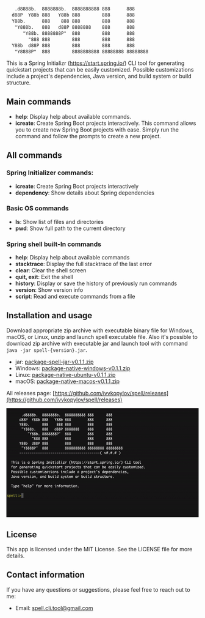 
       .d8888b.  8888888b.  8888888888 888      888
      d88P  Y88b 888   Y88b 888        888      888
      Y88b.      888    888 888        888      888
       "Y888b.   888   d88P 8888888    888      888
          "Y88b. 8888888P"  888        888      888
            "888 888        888        888      888
      Y88b  d88P 888        888        888      888
       "Y8888P"  888        8888888888 88888888 88888888

This is a Spring Initializr (https://start.spring.io/) CLI tool for generating quickstart projects 
that can be easily customized.
Possible customizations include a project's dependencies, Java version, and build system or
build structure.

## Main commands
- **help**: Display help about available commands.
- **icreate**: Create Spring Boot projects interactively. This command allows you to 
create new Spring Boot projects with ease. Simply run the command and follow the prompts to create a new project.

## All commands

### Spring Initializer commands:

- **icreate**: Create Spring Boot projects interactively
- **dependency**: Show details about Spring dependencies

### Basic OS commands

- **ls**: Show list of files and directories
- **pwd**: Show full path to the current directory

### Spring shell built-In commands

-   **help**: Display help about available commands
-   **stacktrace**: Display the full stacktrace of the last error
-   **clear**: Clear the shell screen
-   **quit, exit**: Exit the shell
-   **history**: Display or save the history of previously run commands
-   **version**: Show version info
-   **script**: Read and execute commands from a file

## Installation and usage

Download appropriate zip archive with executable binary file for Windows, 
macOS, or Linux, unzip and launch spell executable file.
Also it's possible to download zip archive with executable jar and launch tool with command `java -jar spell-{version}.jar`.

- jar: [package-spell-jar-v0.1.1.zip](https://github.com/ivvkopylov/spell/releases/download/v0.1.1/package-spell-jar-v0.1.1.zip)
- Windows: [package-native-windows-v0.1.1.zip](https://github.com/ivvkopylov/spell/releases/download/v0.1.1/package-native-windows-v0.1.1.zip)
- Linux: [package-native-ubuntu-v0.1.1.zip](https://github.com/ivvkopylov/spell/releases/download/v0.1.1/package-native-ubuntu-v0.1.1.zip)
- macOS: [package-native-macos-v0.1.1.zip](https://github.com/ivvkopylov/spell/releases/download/v0.1.1/package-native-macos-v0.1.1.zip)

All releases page: [https://github.com/ivvkopylov/spell/releases](https://github.com/ivvkopylov/spell/releases)

![](https://github.com/ivvkopylov/spell/blob/master/assets/spell-demo.gif)

## License

This app is licensed under the MIT License. See the LICENSE file for more details.

## Contact information

If you have any questions or suggestions, please feel free to reach out to me:

 - Email: spell.cli.tool@gmail.com
